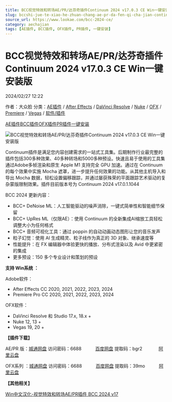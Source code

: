 ```yaml
---
title: BCC视觉特效和转场AE/PR/达芬奇插件Continuum 2024 v17.0.3 CE Win一键安装版
slug: bccshi-jue-te-xiao-he-zhuan-chang-ae-pr-da-fen-qi-cha-jian-continuum-2024-v17-0-3-ce-winyi-jian-an-zhuang-ban
source_url: https://www.lookae.com/bcc-2024-ce/
category: aechajian
tags: [AE插件, BCC插件, OFX插件, PR插件, 一键安装]
---
```

# BCC视觉特效和转场AE/PR/达芬奇插件Continuum 2024 v17.0.3 CE Win一键安装版

2024/02/27 12:22

作者：大众脸
分类：[AE插件](https://www.lookae.com/after-effects/aechajian/) / [After Effects](https://www.lookae.com/after-effects/) / [DaVinci Resolve](https://www.lookae.com/qitarjcj/resolvezy/) / [Nuke](https://www.lookae.com/qitarjcj/nukezy/) / [OFX](https://www.lookae.com/qitarjcj/ofxzy/) / [Premiere](https://www.lookae.com/qitarjcj/premierezy/) / [Vegas](https://www.lookae.com/qitarjcj/vegaszy/) / [软件/插件](https://www.lookae.com/qitarjcj/)

[AE插件](https://www.lookae.com/tag/ae%e6%8f%92%e4%bb%b6/)[BCC插件](https://www.lookae.com/tag/bcc%e6%8f%92%e4%bb%b6/)[OFX插件](https://www.lookae.com/tag/ofx%e6%8f%92%e4%bb%b6/)[PR插件](https://www.lookae.com/tag/pr%e6%8f%92%e4%bb%b6/)[一键安装](https://www.lookae.com/tag/%e4%b8%80%e9%94%ae%e5%ae%89%e8%a3%85/)

![BCC视觉特效和转场AE/PR/达芬奇插件Continuum 2024 v17.0.3 CE Win一键安装版](https://www.lookae.com/wp-content/uploads/2023/12/Continuum-BCC-2024.jpg "BCC视觉特效和转场AE/PR/达芬奇插件Continuum 2024 v17.0.3 CE Win一键安装版-LookAE.com")

Continuum插件是满足您内容创建需求的一站式工具集。后期制作行业最完整的插件包括300多种效果、40多种转场和5000多种预设。快速且易于使用的工具集通过Adob​​e多帧渲染和原生 Apple M1 支持完全 GPU 加速。通过在 Continuum 的每个效果中实施 Mocha 遮罩，进一步提升任何效果的功能。从其他主机导入和导出 Mocha 数据，轻松设置偏移跟踪，并通过屡获殊荣的平面跟踪艺术驱动的复杂蒙版限制效果。插件目前版本号为 Continuum 2024 v17.0.1.1044

BCC 2024 更新内容：

* BCC+ DeNoise ML：人工智能驱动的噪声消除，一键式简单性和智能细节保留
* BCC+ UpRes ML（仅限AE）：使用 Continuum 的全新集成AI缩放工具轻松调整大小为任何格式
* BCC+ 音频可视化工具：通过 poppin 的自动动画动态图形让您的音乐发声
* 粒子幻觉：使用 AI 生成精灵、粒子线作为真正的 3D 对象、继承速度等
* 性能提升：在 FX 编辑器中体验更快的播放、分布式渲染以及 Avid 中更紧密的集成
* 更多预设：150 多个专业设计和策划的预设

**支持 Win系统 ：**

Adobe软件：

* After Effects CC 2020, 2021, 2022, 2023, 2024
* Premiere Pro CC 2020, 2021, 2022, 2023, 2024

OFX软件：

* DaVinci Resolve 和 Studio 17.x, 18.x +
* Nuke 12, 13 +
* Vegas 19, 20 +

**【插件下载】**

AE/PR 版：[城通网盘](https://url70.ctfile.com/f/2827370-1025447293-3576e5?p=4431) 访问密码：6688           [百度网盘](https://pan.baidu.com/s/1pTM1fed-1S9ms7bp8Oxs2A?pwd=bgr2) 提取码：bgr2             [阿里云盘](https://www.alipan.com/s/5teAar8ZoG4)

OFX系列 ：[城通网盘](https://url70.ctfile.com/f/2827370-1025447185-f68a4b?p=4431) 访问密码：6688           [百度网盘](https://pan.baidu.com/s/1SB1bKBqS_52e4Sjtq54c_g?pwd=39mo) 提取码：39mo           [阿里云盘](https://www.alipan.com/s/hJVTj94aWQV)

**【其他相关】**

[Win中文汉化-视觉特效和转场AE/PR插件 BCC 2024 v17](https://www.lookae.com/bcc-2021-ch/)
